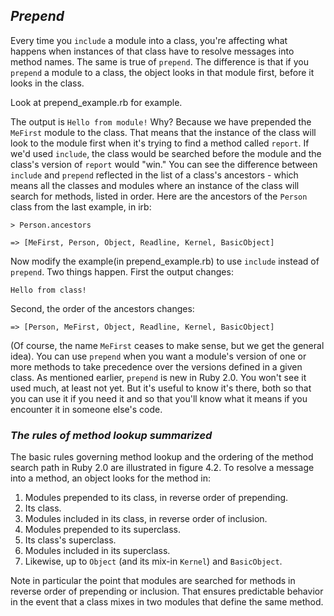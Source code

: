 ## *Prepend* ##
Every time you `include` a module into a class, you're affecting what happens when instances of that class have to resolve messages into method names. The same is true of `prepend`. The difference is that if you `prepend` a module to a class, the object looks in that module first, before it looks in the class.

Look at prepend_example.rb for example.

The output is `Hello from module!` Why? Because we have prepended the `MeFirst` module to the class. That means that the instance of the class will look to the module first when it's trying to find a method called `report`. If we'd used `include`, the class would be searched before the module and the class's version of `report` would "win."
  You can see the difference between `include` and `prepend` reflected in the list of a class's ancestors -
which means all the classes and modules where an instance of the class will search for methods, listed in order. Here are the ancestors of the `Person` class from the last example, in irb:

`> Person.ancestors`

`=> [MeFirst, Person, Object, Readline, Kernel, BasicObject]`

Now modify the example(in prepend_example.rb) to use `include` instead of `prepend`. Two things happen. First the output changes:

`Hello from class!`

Second, the order of the ancestors changes:

`=> [Person, MeFirst, Object, Readline, Kernel, BasicObject]`

(Of course, the name `MeFirst` ceases to make sense, but we get the general idea).
  You can use `prepend` when you want a module's version of one or more methods to take precedence over
the versions defined in a given class. As mentioned earlier, `prepend` is new in Ruby 2.0. You won't see it used much, at least not yet. But it's useful to know it's there, both so that you can use it if you need it and so that you'll know what it means if you encounter it in someone else's code.

### *The rules of method lookup summarized* ###
The basic rules governing method lookup and the ordering of the method search path in Ruby 2.0 are illustrated in figure 4.2.
  To resolve a message into a method, an object looks for the method in:

  1. Modules prepended to its class, in reverse order of prepending.
  2. Its class.
  3. Modules included in its class, in reverse order of inclusion.
  4. Modules prepended to its superclass.
  5. Its class's superclass.
  6. Modules included in its superclass.
  7. Likewise, up to `Object` (and its mix-in `Kernel`) and `BasicObject`.

Note in particular the point that modules are searched for methods in reverse order of prepending or inclusion. That ensures predictable behavior in the event that a class mixes in two modules that define the same method.
